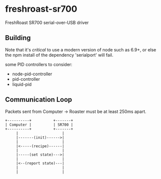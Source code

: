 # freshroast-sr700
FreshRoast SR700 serial-over-USB driver

## Building
Note that it's *critical* to use a modern version of node such as 6.9+, or else the npm install of the dependency 'serialport' will fail.

some PID controllers to consider: 
* node-pid-controller
* pid-controller
* liquid-pid

## Communication Loop
Packets sent from Computer -> Roaster must be at least 250ms apart.

```
+----------+          +-------+
| Computer |          | SR700 |
+----------+          +-------+
     |                    |
     |-------(init)------>|
     |                    |
     |<-----(recipe)------|
     |                    |
     |-----(set state)--->|
     |                    |
     |<--(report state)---|
     |                    |
     |                    |
```
